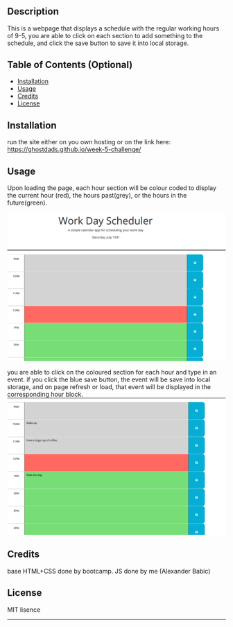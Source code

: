 # <week-5-challenge>

## Description

This is a webpage that displays a schedule with the regular working hours of 9-5, you are able to click on each section to add something to the schedule, and click the save button to save it into local storage.

## Table of Contents (Optional)

- [Installation](#installation)
- [Usage](#usage)
- [Credits](#credits)
- [License](#license)

## Installation

run the site either on you own hosting or on the link here:
    https://ghostdads.github.io/week-5-challenge/

## Usage

Upon loading the page, each hour section will be colour coded to display the current hour (red), the hours past(grey), or the hours in the future(green).

<img src="./Assets/start.png" alt="picture of the webpage on initial load, showing the colour coded hour blocks" />

you are able to click on the coloured section for each hour and type in an event.
if you click the blue save button, the event will be save into local storage, and on page refresh or load, that event will be displayed in the corresponding hour block.
<img src="./Assets/events.png" alt="picture of the webpage on with events typed into some time blocks." />

## Credits

base HTML+CSS done by bootcamp.
JS done by me (Alexander Babic)

## License

MIT lisence

---